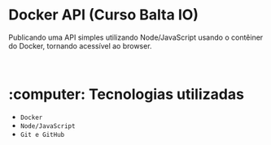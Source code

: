 <!DOCTYPE html>
<html lang="en">

<h1>Docker API (Curso Balta IO)</h1>

Publicando uma API simples utilizando Node/JavaScript usando o contêiner do Docker, tornando acessível ao browser.


<br>
<h1>:computer: Tecnologias utilizadas</h1>

- `Docker`
- `Node/JavaScript`
- `Git e GitHub`
